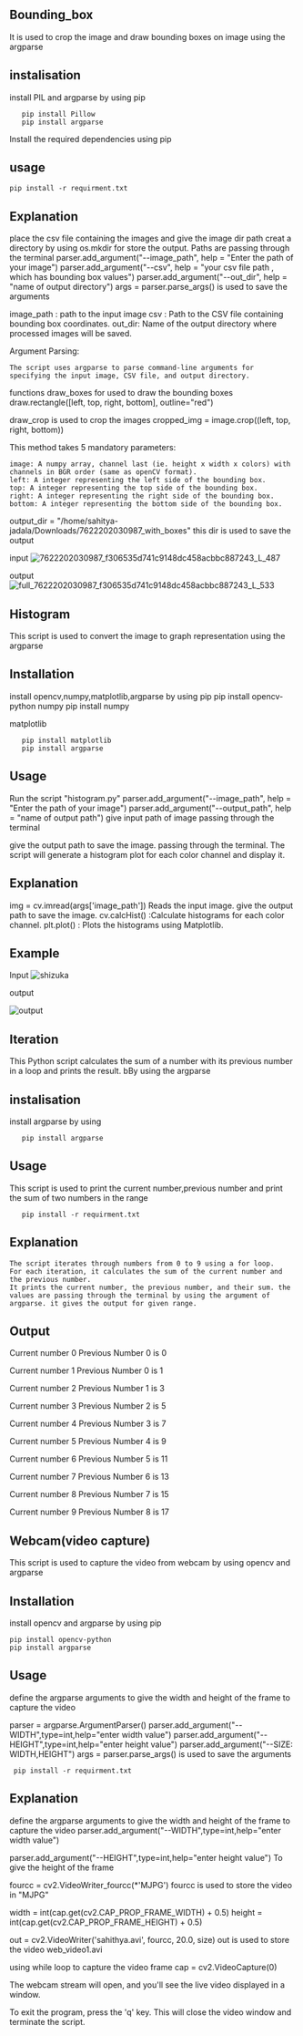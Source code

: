 ## Bounding_box

It is used to crop the image and draw bounding boxes on image using the argparse

## instalisation

install PIL and argparse by using pip

       pip install Pillow
       pip install argparse

Install the required dependencies using pip

## usage

    pip install -r requirment.txt

## Explanation

place the csv file containing the images and give the image dir path 
creat a directory by using os.mkdir for store the output. Paths are passing through the terminal
parser.add_argument("--image_path", help = "Enter the path of your image")
parser.add_argument("--csv", help = "your csv file path , which has bounding box values")
parser.add_argument("--out_dir", help = "name of output directory")
args = parser.parse_args() is used to save the arguments

image_path : path to the input image
csv : Path to the CSV file containing bounding box coordinates.
out_dir: Name of the output directory where processed images will be saved.



Argument Parsing:

    The script uses argparse to parse command-line arguments for specifying the input image, CSV file, and output directory.




functions draw_boxes for used to draw the bounding boxes
draw.rectangle([left, top, right, bottom], outline="red")

draw_crop is used to crop the images
cropped_img = image.crop((left, top, right, bottom))
          
This method takes 5 mandatory parameters:

    image: A numpy array, channel last (ie. height x width x colors) with channels in BGR order (same as openCV format).
    left: A integer representing the left side of the bounding box.
    top: A integer representing the top side of the bounding box.
    right: A integer representing the right side of the bounding box.
    bottom: A integer representing the bottom side of the bounding box.



output_dir = "/home/sahitya-jadala/Downloads/7622202030987_with_boxes"
this dir is used to save the output

input
![7622202030987_f306535d741c9148dc458acbbc887243_L_487](https://github.com/sahithyajadala/exper2/assets/169046012/12d92a80-aa51-4f11-94d5-c00e9003b5e8)

output
![full_7622202030987_f306535d741c9148dc458acbbc887243_L_533](https://github.com/sahithyajadala/exper2/assets/169046012/68a74e9c-b61b-41d9-8073-a406fdc3fc23)

## Histogram

  This script is used to convert the image to graph representation using the argparse

## Installation
 install opencv,numpy,matplotlib,argparse by using pip
      pip install opencv-python
numpy
       pip install numpy
       
matplotlib

       pip install matplotlib
       pip install argparse
## Usage

Run the script "histogram.py"
parser.add_argument("--image_path", help = "Enter the path of your image")
parser.add_argument("--output_path", help = "name of output path")
give input path of image passing through the terminal

give the output path to save the image. passing through the terminal.
The script will generate a histogram plot for each color channel and display it.

## Explanation
img = cv.imread(args['image_path']) Reads the input image.
give the output path to save the image.
cv.calcHist() :Calculate histograms for each color channel.
plt.plot() : Plots the histograms using Matplotlib.

## Example
Input
![shizuka](https://github.com/sahithyajadala/expr3/assets/169046012/5de4e999-2253-4078-9ff5-aeb0822333ee)

output


![output](https://github.com/sahithyajadala/expr3/assets/169046012/c91ada1f-5a20-4e4c-bea6-065b87e0cd7f)


 ## Iteration

 This Python script calculates the sum of a number with its previous number in a loop and prints the result. bBy using the argparse

 ## instalisation

install  argparse by using 

       pip install argparse 

 ## Usage

 This script is used to print the current number,previous number and print the sum of two numbers in the range
       
       pip install -r requirment.txt

 ## Explanation
 
    The script iterates through numbers from 0 to 9 using a for loop.
    For each iteration, it calculates the sum of the current number and the previous number.
    It prints the current number, the previous number, and their sum. the values are passing through the terminal by using the argument of argparse. it gives the output for given range.

## Output


Current number 0 Previous Number 0 is 0

Current number 1 Previous Number 0 is 1

Current number 2 Previous Number 1 is 3

Current number 3 Previous Number 2 is 5

Current number 4 Previous Number 3 is 7

Current number 5 Previous Number 4 is 9

Current number 6 Previous Number 5 is 11

Current number 7 Previous Number 6 is 13

Current number 8 Previous Number 7 is 15

Current number 9 Previous Number 8 is 17

## Webcam(video capture)

This script is used to capture the video from webcam by using opencv and argparse

## Installation

install opencv and argparse by using pip

    pip install opencv-python
    pip install argparse

## Usage

define the argparse arguments to give the width and height of the frame to capture the video

parser = argparse.ArgumentParser()
parser.add_argument("--WIDTH",type=int,help="enter width value")
parser.add_argument("--HEIGHT",type=int,help="enter height value")
parser.add_argument("--SIZE: WIDTH,HEIGHT")
args = parser.parse_args() is used to save the arguments

     pip install -r requirment.txt

## Explanation


define the argparse arguments to give the width and height of the frame to capture the video
 parser.add_argument("--WIDTH",type=int,help="enter width value")
  

parser.add_argument("--HEIGHT",type=int,help="enter height value")
  To give the height of the frame

fourcc = cv2.VideoWriter_fourcc(*'MJPG')
fourcc is used to store the video in "MJPG" 

width = int(cap.get(cv2.CAP_PROP_FRAME_WIDTH) + 0.5)
height = int(cap.get(cv2.CAP_PROP_FRAME_HEIGHT) + 0.5)

out = cv2.VideoWriter('sahithya.avi', fourcc, 20.0, size)
out is used to store the video web_video1.avi

using while loop to capture the video frame
cap = cv2.VideoCapture(0) 

The webcam stream will open, and you'll see the live video displayed in a window.

To exit the program, press the 'q' key. This will close the video window and terminate the script.
















   
